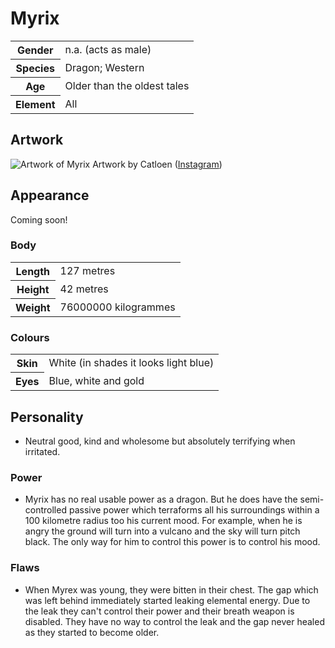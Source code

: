 # Myrix
<table>
  <tr>
    <th>Gender</th>
    <td>n.a. (acts as male)</td>
  </tr>
  <tr>
    <th>Species</th>
    <td>Dragon; Western</td>
  </tr>
  <tr>
    <th>Age</th>
    <td>Older than the oldest tales</td>
  </tr>
  <tr>
    <th>Element</th>
    <td>All</td>
  </tr>
</table>

## Artwork
![Artwork of Myrix](https://i.imgur.com/ncOKeLL.jpg)
Artwork by Catloen ([Instagram](https://www.instagram.com/p/B2__y7IIV8h/))

## Appearance
Coming soon!

### Body
<table>
  <tr>
    <th>Length</th>
    <td>127 metres</td>
  </tr>
  <tr>
    <th>Height</th>
    <td>42 metres</td>
  </tr>
    <tr>
    <th>Weight</th>
    <td>76000000 kilogrammes</td>
  </tr>
</table>

### Colours
<table>
  <tr>
    <th>Skin</th>
    <td>White (in shades it looks light blue)</td>
  </tr>
  <tr>
    <th>Eyes</th>
    <td>Blue, white and gold</td>
  </tr>
</table>

## Personality
*  Neutral good, kind and wholesome but absolutely terrifying when irritated.

### Power
*  Myrix has no real usable power as a dragon. But he does have the semi-controlled passive power which terraforms all his surroundings within a 100 kilometre radius too his current mood. For example, when he is angry the ground will turn into a vulcano and the sky will turn pitch black. The only way for him to control this power is to control his mood.

### Flaws
*  When Myrex was young, they were bitten in their chest. The gap which was left behind immediately started leaking elemental energy. Due to the leak they can't control their power and their breath weapon is disabled. They have no way to control the leak and the gap never healed as they started to become older.
